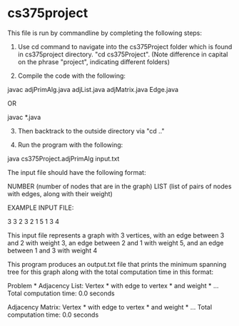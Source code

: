 # cs375project
This file is run by commandline by completing the following steps:

1. Use cd command to navigate into the cs375Project folder which is found in cs375project directory. 
"cd cs375Project". 
(Note difference in capital on the phrase "project", indicating different folders)

2. Compile the code with the following:

javac adjPrimAlg.java adjList.java adjMatrix.java Edge.java

OR

javac *.java

3. Then backtrack to the outside directory via "cd .." 

4. Run the program with the following:

java cs375Project.adjPrimAlg input.txt


The input file should have the following format:

NUMBER (number of nodes that are in the graph)
LIST (list of pairs of nodes with edges, along with their weight)

EXAMPLE INPUT FILE:

3
3 2 3
2 1 5
1 3 4

This input file represents a graph with 3 vertices, with an edge between 3 and 2 with weight 3, an edge between 2 and 1 with weight 5, and an edge between 1 and 3 with weight 4

This program produces an output.txt file that prints the minimum spanning tree for this graph along with the total computation time in this format:

Problem *
Adjacency List:
Vertex * with edge to vertex * and weight *
...
Total computation time: 0.0 seconds

Adjacency Matrix:
Vertex * with edge to vertex * and weight *
...
Total computation time: 0.0 seconds